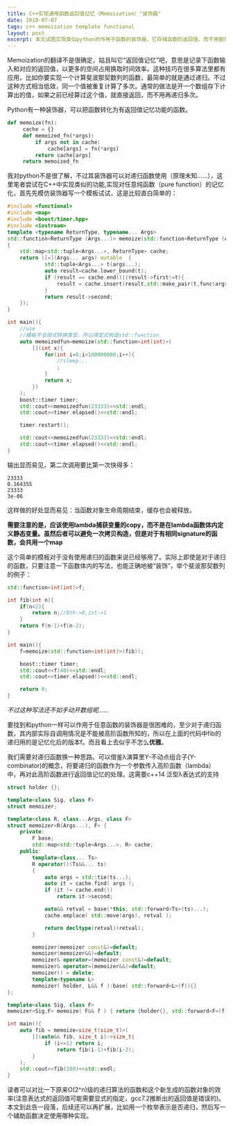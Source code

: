 ```yaml
---
title: C++实现通用函数返回值记忆（Memoization）"装饰器"
date: 2018-07-07
tags: c++ memoization template functional
layout: post
excerpt: 本文试图实现类似python的作用于函数的装饰器，它存储函数的返回值，而不用额外增添相应的代码。实现部分借鉴Y-不动点组合子的概念，实现了对任意lambda表达式的返回值记忆
---
```


Memoization的翻译不是很确定，姑且叫它“返回值记忆”吧，意思是记录下函数输入和对应的返回值，以更多的空间占用换取时间效率。这种技巧在很多算法里都有应用，比如你要实现一个计算斐波那契数列的函数，最简单的就是通过递归。不过这种方式相当低效，同一个值被重复计算了多次。通常的做法是开一个数组存下计算出的值，如果之前已经算过这个值，就直接返回，而不用再递归多次。

Python有一种装饰器，可以把函数转化为有返回值记忆功能的函数。

```python
def memoize(fn):
     cache = {}
     def memoized_fn(*args):
         if args not in cache:
             cache[args] = fn(*args)
         return cache[args]
     return memoized_fn
```
我对python不是很了解，不过其装饰器可以对递归函数使用（原理未知……），这里笔者尝试在C++中实现类似的功能,实现对任意纯函数（pure function）的记忆化，首先先模仿装饰器写一个模板试试，这是比较直白简单的：

```cpp
#include <functional>
#include <map>
#include <boost/timer.hpp>
#include <iostream>
template <typename ReturnType, typename... Args>
std::function<ReturnType (Args...)> memoize(std::function<ReturnType (Args...)> func)
{
    std::map<std::tuple<Args...>, ReturnType> cache;
    return ([=](Args... args) mutable  {
            std::tuple<Args...> t(args...);
            auto result=cache.lower_bound(t);
            if (result == cache.end()||result->first!=t){
                result = cache.insert(result,std::make_pair(t,func(args...)));
            }
            return result->second;
    });
}

int main(){
    //use
    //模板不会隐式转换类型，所以得显式构造std::function
    auto memoizedfun=memoize(std::function<int(int)>(
        [](int x){
            for(int i=0;i<100000000;i++){
                //sleep...
                ;
            }
            return x;
        })
    );
    boost::timer timer;
    std::cout<<memoizedfun(23333)<<std::endl;
    std::cout<<timer.elapsed()<<std::endl;

    timer.restart();

    std::cout<<memoizedfun(23333)<<std::endl;
    std::cout<<timer.elapsed()<<std::endl;
}
```

输出显而易见，第二次调用要比第一次快得多：
```
23333
0.164355
23333
3e-06
```
这样做的好处显而易见：当函数对象生命周期结束，缓存也会被释放。

**需要注意的是，应该使用lambda捕获变量的copy，而不是在lambda函数体内定义静态变量。虽然后者可以避免一次拷贝构造，但是对于有相同signature的函数，会共用一个map**

这个简单的模板对于没有使用递归的函数来说已经够用了。实际上即使是对于递归的函数，只要注意一下函数体内的写法，也能正确地被“装饰”，举个斐波那契数列的例子：

```cpp
std::function<int(int)>f;

int fib(int n){
    if(n<2){
        return n;//0th->0,1st->1
    }
    return f(n-1)+f(n-2);
}

int main(){
    f=memoize(std::function<int(int)>(fib));

    boost::timer timer;
    std::cout<<f(40)<<std::endl;
    std::cout<<timer.elapsed()<<std::endl;

    return 0;
}
```

*不过这种写法还不如手动开数组呢……*

要找到和python一样可以作用于任意函数的装饰器是很困难的，至少对于递归函数，其内部实际自调用情况是不能被高阶函数所知的，所以在上面的代码中fib的递归用的是记忆化后的版本f。而且看上去似乎不怎么**优雅**。

我们需要对递归函数换一种思路。可以借鉴λ演算里Y-不动点组合子(Y-combinator)的概念，将要递归的函数作为一个参数传入高阶函数（lambda）中，再对此高阶函数进行返回值记忆的处理。这需要c++14 泛型λ表达式的支持

```cpp
struct holder {};

template<class Sig, class F>
struct memoizer;

template<class R, class...Args, class F>
struct memoizer<R(Args...), F> {
    private:
        F base;
        std::map<std::tuple<Args...>, R> cache;
    public:
        template<class... Ts>
        R operator()(Ts&&... ts)
        {
            auto args = std::tie(ts...);
            auto it = cache.find( args );
            if (it != cache.end())
                return it->second;

            auto&& retval = base(*this, std::forward<Ts>(ts)...);
            cache.emplace( std::move(args), retval );

            return decltype(retval)(retval);
        }

        memoizer(memoizer const&)=default;
        memoizer(memoizer&&)=default;
        memoizer& operator=(memoizer const&)=default;
        memoizer& operator=(memoizer&&)=default;
        memoizer() = delete;
        template<typename L>
        memoizer( holder, L&& f ):base( std::forward<L>(f)){}
};

template<class Sig, class F>
memoizer<Sig,F> memoize( F&& f ) { return {holder{}, std::forward<F>(f)};}

int main(){
    auto fib = memoize<size_t(size_t)>(
        [](auto&& fib, size_t i)->size_t{
            if (i<=1) return i;
                return fib(i-1)+fib(i-2);
        }
    );
    std::cout<<fib(100)<<std::endl;
}
```
读者可以对比一下原来O(2^n)级的递归算法的函数和这个新生成的函数对象的效率(注意表达式的返回值可能需要显式的指定，gcc7.2推断出的返回值是错误的)。本文到此告一段落，后续还可以再扩展，比如用一个枚举表示是否递归，然后写一个辅助函数决定使用哪种实现。
